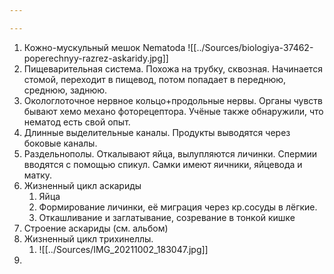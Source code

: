 ```yaml
---

---
```

1. Кожно-мускульный мешок Nematoda
![[../Sources/biologiya-37462-poperechnyy-razrez-askaridy.jpg]]
3. Пищеварительная система. Похожа на трубку, сквозная. Начинается стомой,  переходит в пищевод, потом попадает в переднюю, среднюю, заднюю.
4. Окологлоточное нервное кольцо+продольные нервы. Органы чувств бывают хемо механо фоторецептора. Учёные также обнаружили, что нематод есть свой опыт.
5. Длинные выделительные каналы. Продукты выводятся через боковые каналы.
6. Раздельнополы. Откалывают яйца, вылупляются личинки. Спермии вводятся с помощью спикул. Самки имеют яичники, яйцевода и матку.
7. Жизненный цикл аскариды
	1. Яйца
	2. Формирование личинки, её миграция через кр.сосуды в лёгкие. 
	3. Откашливание и заглатывание, созревание в тонкой кишке
8. Строение аскариды (см. альбом)
9. Жизненный цикл трихинеллы. 
	1. ![[../Sources/IMG_20211002_183047.jpg]]
10. 